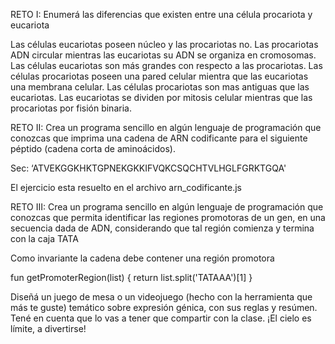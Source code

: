 RETO I: Enumerá las diferencias que existen entre una célula procariota y eucariota

Las células eucariotas poseen núcleo y las procariotas no.
Las procariotas ADN circular mientras las eucariotas su ADN se organiza en cromosomas.
Las células eucariotas son más grandes con respecto a las procariotas.
Las células procariotas poseen una pared celular mientra que las eucariotas una membrana celular.
Las células procariotas son mas antiguas que las eucariotas.
Las eucariotas se dividen por mitosis celular mientras que las procariotas por fisión binaria.

RETO II: Crea un programa sencillo en algún lenguaje de programación que conozcas que imprima una cadena de ARN codificante para el siguiente péptido (cadena corta de aminoácidos).

Sec: ‘ATVEKGGKHKTGPNEKGKKIFVQKCSQCHTVLHGLFGRKTGQA'

El ejercicio esta resuelto en el archivo arn_codificante.js

RETO III: Crea un programa sencillo en algún lenguaje de programación que conozcas que permita identificar las regiones promotoras de un gen, en una secuencia dada de ADN, considerando que tal región comienza y termina con la caja TATA

Como invariante la cadena debe contener una región promotora

fun getPromoterRegion(list) {
    return list.split('TATAAA')[1]
}

Diseñá un juego de mesa o un videojuego (hecho con la herramienta que más te guste) temático sobre expresión génica, con sus reglas y resúmen. Tené en cuenta que lo vas a tener que compartir con la clase. ¡El cielo es límite, a divertirse!
